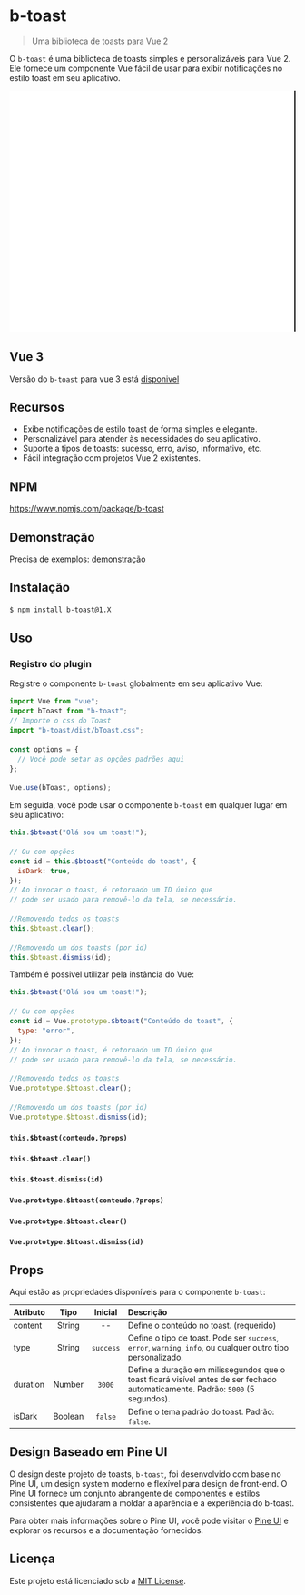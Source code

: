 # b-toast

> Uma biblioteca de toasts para Vue 2

O `b-toast` é uma biblioteca de toasts simples e personalizáveis para Vue 2. Ele fornece um componente Vue fácil de usar para exibir notificações no estilo toast em seu aplicativo.

![](./example.gif)

## Vue 3

Versão do `b-toast` para vue 3 está [disponivel](https://github.com/BtreeDevelopers/b-toast)

## Recursos

- Exibe notificações de estilo toast de forma simples e elegante.
- Personalizável para atender às necessidades do seu aplicativo.
- Suporte a tipos de toasts: sucesso, erro, aviso, informativo, etc.
- Fácil integração com projetos Vue 2 existentes.

## NPM

https://www.npmjs.com/package/b-toast

## Demonstração

Precisa de exemplos: [demonstração](https://btreedevelopers.github.io/b-toast/)

## Instalação

```bash
$ npm install b-toast@1.X
```

## Uso

### Registro do plugin

Registre o componente `b-toast` globalmente em seu aplicativo Vue:

```javascript
import Vue from "vue";
import bToast from "b-toast";
// Importe o css do Toast
import "b-toast/dist/bToast.css";

const options = {
  // Você pode setar as opções padrões aqui
};

Vue.use(bToast, options);
```

Em seguida, você pode usar o componente `b-toast` em qualquer lugar em seu aplicativo:

```javascript
this.$btoast("Olá sou um toast!");

// Ou com opções
const id = this.$btoast("Conteúdo do toast", {
  isDark: true,
});
// Ao invocar o toast, é retornado um ID único que
// pode ser usado para removê-lo da tela, se necessário.

//Removendo todos os toasts
this.$btoast.clear();

//Removendo um dos toasts (por id)
this.$btoast.dismiss(id);
```

Também é possivel utilizar pela instância do Vue:

```javascript
this.$btoast("Olá sou um toast!");

// Ou com opções
const id = Vue.prototype.$btoast("Conteúdo do toast", {
  type: "error",
});
// Ao invocar o toast, é retornado um ID único que
// pode ser usado para removê-lo da tela, se necessário.

//Removendo todos os toasts
Vue.prototype.$btoast.clear();

//Removendo um dos toasts (por id)
Vue.prototype.$btoast.dismiss(id);
```

#### `this.$btoast(conteudo,?props)`

#### `this.$btoast.clear()`

#### `this.$toast.dismiss(id)`

#### `Vue.prototype.$btoast(conteudo,?props)`

#### `Vue.prototype.$btoast.clear()`

#### `Vue.prototype.$btoast.dismiss(id)`

## Props

Aqui estão as propriedades disponíveis para o componente `b-toast`:

| Atributo |  Tipo   |  Inicial  | Descrição                                                                                                                       |
| :------- | :-----: | :-------: | :------------------------------------------------------------------------------------------------------------------------------ |
| content  | String  |    --     | Define o conteúdo no toast. (requerido)                                                                                         |
| type     | String  | `success` | Oefine o tipo de toast. Pode ser `success`, `error`, `warning`, `info`, ou qualquer outro tipo personalizado.                   |
| duration | Number  |  `3000`   | Define a duração em milissegundos que o toast ficará visível antes de ser fechado automaticamente. Padrão: `5000` (5 segundos). |
| isDark   | Boolean |  `false`  | Define o tema padrão do toast. Padrão: `false`.                                                                                 |

## Design Baseado em Pine UI

O design deste projeto de toasts, `b-toast`, foi desenvolvido com base no Pine UI, um design system moderno e flexível para design de front-end. O Pine UI fornece um conjunto abrangente de componentes e estilos consistentes que ajudaram a moldar a aparência e a experiência do b-toast.

Para obter mais informações sobre o Pine UI, você pode visitar o [Pine UI](https://www.behance.net/gallery/161882269/Design-System-Pine-UI-v1-bTree) e explorar os recursos e a documentação fornecidos.

## Licença

Este projeto está licenciado sob a [MIT License](https://opensource.org/licenses/MIT).
